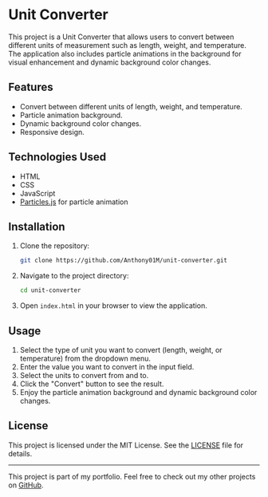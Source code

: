 # Unit Converter

This project is a Unit Converter that allows users to convert between different units of measurement such as length, weight, and temperature. The application also includes particle animations in the background for visual enhancement and dynamic background color changes.

## Features

- Convert between different units of length, weight, and temperature.
- Particle animation background.
- Dynamic background color changes.
- Responsive design.

## Technologies Used

- HTML
- CSS
- JavaScript
- [Particles.js](https://vincentgarreau.com/particles.js/) for particle animation

## Installation

1. Clone the repository:
    ```sh
    git clone https://github.com/Anthony01M/unit-converter.git
    ```
2. Navigate to the project directory:
    ```sh
    cd unit-converter
    ```
3. Open `index.html` in your browser to view the application.

## Usage

1. Select the type of unit you want to convert (length, weight, or temperature) from the dropdown menu.
2. Enter the value you want to convert in the input field.
3. Select the units to convert from and to.
4. Click the "Convert" button to see the result.
5. Enjoy the particle animation background and dynamic background color changes.

## License

This project is licensed under the MIT License. See the [LICENSE](LICENSE) file for details.

---

This project is part of my portfolio. Feel free to check out my other projects on [GitHub](https://github.com/Anthony01M).